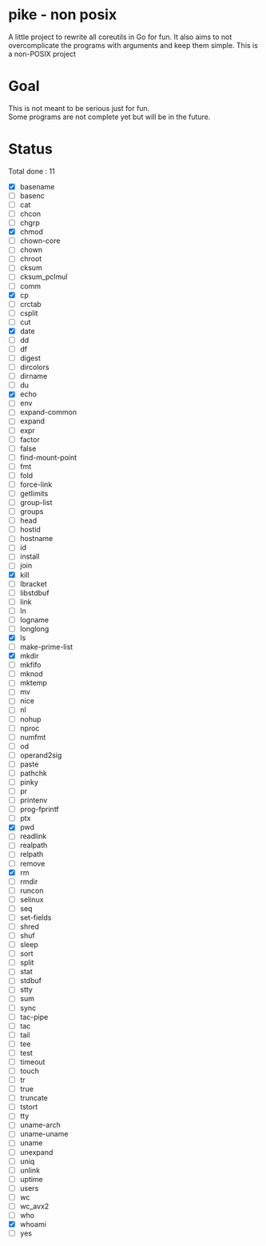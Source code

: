 # pike - non posix
A little project to rewrite all coreutils in Go for fun. It also aims to not overcomplicate the programs with arguments and keep them simple. This is a non-POSIX project

# Goal
This is not meant to be serious just for fun.<br>
Some programs are not complete yet but will be in the future.<br>

# Status
Total done : 11
- [x] basename
- [ ] basenc
- [ ] cat
- [ ] chcon
- [ ] chgrp
- [x] chmod
- [ ] chown-core
- [ ] chown
- [ ] chroot
- [ ] cksum
- [ ] cksum_pclmul
- [ ] comm
- [x] cp
- [ ] crctab
- [ ] csplit
- [ ] cut
- [x] date
- [ ] dd
- [ ] df
- [ ] digest
- [ ] dircolors
- [ ] dirname
- [ ] du
- [x] echo
- [ ] env
- [ ] expand-common
- [ ] expand
- [ ] expr
- [ ] factor
- [ ] false
- [ ] find-mount-point
- [ ] fmt
- [ ] fold
- [ ] force-link
- [ ] getlimits
- [ ] group-list
- [ ] groups
- [ ] head
- [ ] hostid
- [ ] hostname
- [ ] id
- [ ] install
- [ ] join
- [x] kill
- [ ] lbracket
- [ ] libstdbuf
- [ ] link
- [ ] ln
- [ ] logname
- [ ] longlong
- [x] ls
- [ ] make-prime-list
- [x] mkdir
- [ ] mkfifo
- [ ] mknod
- [ ] mktemp
- [ ] mv
- [ ] nice
- [ ] nl
- [ ] nohup
- [ ] nproc
- [ ] numfmt
- [ ] od
- [ ] operand2sig
- [ ] paste
- [ ] pathchk
- [ ] pinky
- [ ] pr
- [ ] printenv
- [ ] prog-fprintf
- [ ] ptx
- [x] pwd
- [ ] readlink
- [ ] realpath
- [ ] relpath
- [ ] remove
- [x] rm
- [ ] rmdir
- [ ] runcon
- [ ] selinux
- [ ] seq
- [ ] set-fields
- [ ] shred
- [ ] shuf
- [ ] sleep
- [ ] sort
- [ ] split
- [ ] stat
- [ ] stdbuf
- [ ] stty
- [ ] sum
- [ ] sync
- [ ] tac-pipe
- [ ] tac
- [ ] tail
- [ ] tee
- [ ] test
- [ ] timeout
- [ ] touch
- [ ] tr
- [ ] true
- [ ] truncate
- [ ] tstort
- [ ] tty
- [ ] uname-arch
- [ ] uname-uname
- [ ] uname
- [ ] unexpand
- [ ] uniq
- [ ] unlink
- [ ] uptime
- [ ] users
- [ ] wc
- [ ] wc_avx2
- [ ] who
- [x] whoami
- [ ] yes
